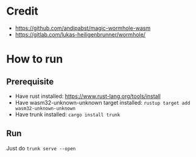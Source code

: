 # Credit
- https://github.com/andipabst/magic-wormhole-wasm
- https://gitlab.com/lukas-heiligenbrunner/wormhole/

# How to run
## Prerequisite
- Have rust installed: https://www.rust-lang.org/tools/install
- Have wasm32-unknown-unknown target installed: `rustup target add wasm32-unknown-unknown`
- Have trunk installed: `cargo install trunk`

## Run
Just do `trunk serve --open`